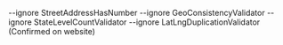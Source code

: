 --ignore StreetAddressHasNumber --ignore GeoConsistencyValidator --ignore StateLevelCountValidator --ignore LatLngDuplicationValidator (Confirmed on website)
